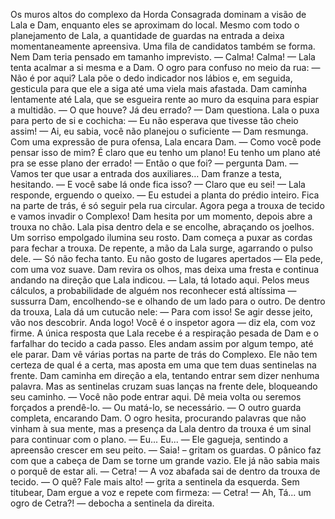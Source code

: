 

Os muros altos do complexo da Horda Consagrada dominam a visão de Lala e Dam, enquanto eles se aproximam do local. Mesmo com todo o planejamento de Lala, a quantidade de guardas na entrada a deixa momentaneamente apreensiva. Uma fila de candidatos também se forma. Nem Dam teria pensado em tamanho imprevisto.
— Calma! Calma! — Lala tenta acalmar a si mesma e a Dam.
O ogro para confuso no meio da rua: 
— Não é por aqui?
Lala põe o dedo indicador nos lábios e, em seguida, gesticula para que ele a siga até uma viela mais afastada. Dam caminha lentamente até Lala, que se esgueira rente ao muro da esquina para espiar a multidão.
— O que houve? Já deu errado? — Dam questiona.
Lala o puxa para perto de si e cochicha: 
— Eu não esperava que tivesse tão cheio assim!
— Ai, eu sabia, você não planejou o suficiente — Dam resmunga.
Com uma expressão de pura ofensa, Lala encara Dam. — Como você pode pensar isso de mim? É claro que eu tenho um plano! Eu tenho um plano até pra se esse plano der errado!
— Então o que foi? — pergunta Dam.
— Vamos ter que usar a entrada dos auxiliares… 
Dam franze a testa, hesitando. — E você sabe lá onde fica isso?
— Claro que eu sei! — Lala responde, erguendo o queixo. — Eu estudei a planta do prédio inteiro. Fica na parte de trás, é só seguir pela rua circular. Agora pega a trouxa de tecido e vamos invadir o Complexo!
Dam hesita por um momento, depois abre a trouxa no chão. Lala pisa dentro dela e se encolhe, abraçando os joelhos. Um sorriso empolgado ilumina seu rosto. Dam começa a puxar as cordas para fechar a trouxa. De repente, a mão da Lala surge, agarrando o pulso dele.
— Só não fecha tanto. Eu não gosto de lugares apertados — Ela pede, com uma voz suave.
Dam revira os olhos, mas deixa uma fresta e continua andando na direção que Lala indicou.
— Lala, tá lotado aqui. Pelos meus cálculos, a probabilidade de alguém nos reconhecer está altíssima — sussurra Dam, encolhendo-se e olhando de um lado para o outro.
De dentro da trouxa, Lala dá um cutucão nele:
— Para com isso! Se agir desse jeito, vão nos descobrir. Anda logo! Você é o inspetor agora — diz ela, com voz firme.
A única resposta que Lala recebe é a respiração pesada de Dam e o farfalhar do tecido a cada passo. Eles andam assim por algum tempo, até ele parar.
Dam vê várias portas na parte de trás do Complexo. Ele não tem certeza de qual é a certa, mas aposta em uma que tem duas sentinelas na frente. Dam caminha em direção a ela, tentando entrar sem dizer nenhuma palavra. Mas as sentinelas cruzam suas lanças na frente dele, bloqueando seu caminho.
— Você não pode entrar aqui. Dê meia volta ou seremos forçados a prendê-lo. 
— Ou matá-lo, se necessário. — O outro guarda completa, encarando Dam.
O ogro hesita, procurando palavras que não vinham à sua mente, mas a presença da Lala dentro da trouxa é um sinal para continuar com o plano. 
— Eu... Eu... — Ele gagueja, sentindo a apreensão crescer em seu peito.
— Saia! – gritam os guardas. 
O pânico faz com que a cabeça de Dam se torne um grande vazio. Ele já não sabia mais o porquê de estar ali.
— Cetra! — A voz abafada sai de dentro da trouxa de tecido.
— O quê? Fale mais alto! — grita a sentinela da esquerda.
Sem titubear, Dam ergue a voz e repete com firmeza: 
— Cetra!
— Ah, Tá... um ogro de Cetra?! — debocha a sentinela da direita.